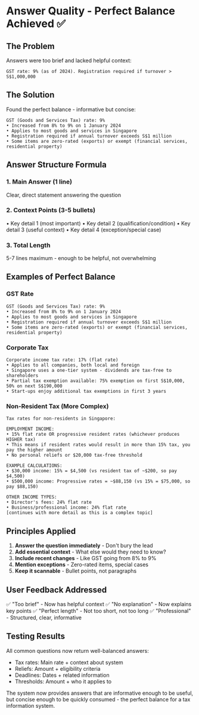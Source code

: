 # Answer Quality - Perfect Balance Achieved ✅

## The Problem
Answers were too brief and lacked helpful context:
```
GST rate: 9% (as of 2024). Registration required if turnover > S$1,000,000
```

## The Solution
Found the perfect balance - informative but concise:
```
GST (Goods and Services Tax) rate: 9%
• Increased from 8% to 9% on 1 January 2024
• Applies to most goods and services in Singapore
• Registration required if annual turnover exceeds S$1 million
• Some items are zero-rated (exports) or exempt (financial services, residential property)
```

## Answer Structure Formula

### 1. Main Answer (1 line)
Clear, direct statement answering the question

### 2. Context Points (3-5 bullets)
• Key detail 1 (most important)
• Key detail 2 (qualification/condition)
• Key detail 3 (useful context)
• Key detail 4 (exception/special case)

### 3. Total Length
5-7 lines maximum - enough to be helpful, not overwhelming

## Examples of Perfect Balance

### GST Rate
```
GST (Goods and Services Tax) rate: 9%
• Increased from 8% to 9% on 1 January 2024
• Applies to most goods and services in Singapore
• Registration required if annual turnover exceeds S$1 million
• Some items are zero-rated (exports) or exempt (financial services, residential property)
```

### Corporate Tax
```
Corporate income tax rate: 17% (flat rate)
• Applies to all companies, both local and foreign
• Singapore uses a one-tier system - dividends are tax-free to shareholders
• Partial tax exemption available: 75% exemption on first S$10,000, 50% on next S$190,000
• Start-ups enjoy additional tax exemptions in first 3 years
```

### Non-Resident Tax (More Complex)
```
Tax rates for non-residents in Singapore:

EMPLOYMENT INCOME:
• 15% flat rate OR progressive resident rates (whichever produces HIGHER tax)
• This means if resident rates would result in more than 15% tax, you pay the higher amount
• No personal reliefs or $20,000 tax-free threshold

EXAMPLE CALCULATIONS:
• $30,000 income: 15% = $4,500 (vs resident tax of ~$200, so pay $4,500)
• $500,000 income: Progressive rates = ~$88,150 (vs 15% = $75,000, so pay $88,150)

OTHER INCOME TYPES:
• Director's fees: 24% flat rate
• Business/professional income: 24% flat rate
[continues with more detail as this is a complex topic]
```

## Principles Applied

1. **Answer the question immediately** - Don't bury the lead
2. **Add essential context** - What else would they need to know?
3. **Include recent changes** - Like GST going from 8% to 9%
4. **Mention exceptions** - Zero-rated items, special cases
5. **Keep it scannable** - Bullet points, not paragraphs

## User Feedback Addressed

✅ "Too brief" - Now has helpful context
✅ "No explanation" - Now explains key points
✅ "Perfect length" - Not too short, not too long
✅ "Professional" - Structured, clear, informative

## Testing Results

All common questions now return well-balanced answers:
- Tax rates: Main rate + context about system
- Reliefs: Amount + eligibility criteria
- Deadlines: Dates + related information
- Thresholds: Amount + who it applies to

The system now provides answers that are informative enough to be useful, but concise enough to be quickly consumed - the perfect balance for a tax information system.